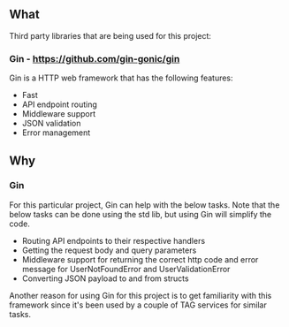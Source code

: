 ## What
Third party libraries that are being used for this project:

### Gin - https://github.com/gin-gonic/gin
Gin is a HTTP web framework that has the following features:
- Fast
- API endpoint routing
- Middleware support
- JSON validation
- Error management

## Why

### Gin
For this particular project, Gin can help with the below tasks. 
Note that the below tasks can be done using the std lib, but using Gin will simplify the code.
- Routing API endpoints to their respective handlers
- Getting the request body and query parameters
- Middleware support for returning the correct http code and error message for UserNotFoundError and UserValidationError
- Converting JSON payload to and from structs

Another reason for using Gin for this project is to get familiarity with this framework since it's been used by a couple of TAG services for similar tasks.


